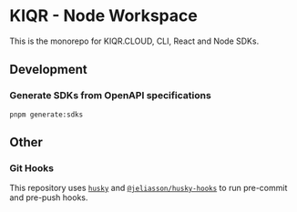 # KIQR - Node Workspace

This is the monorepo for KIQR.CLOUD, CLI, React and Node SDKs.

## Development

### Generate SDKs from OpenAPI specifications

```console
pnpm generate:sdks
```

## Other

### Git Hooks

This repository uses [`husky`](https://www.npmjs.com/package/husky) and [`@jeliasson/husky-hooks`](https://www.npmjs.com/package/@jeliasson/husky-hooks) to run pre-commit and pre-push hooks.
